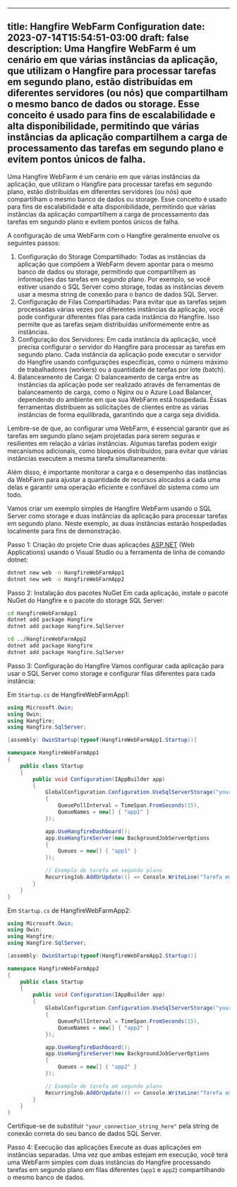 ---
title: Hangfire WebFarm Configuration
date: 2023-07-14T15:54:51-03:00
draft: false
description: Uma Hangfire WebFarm é um cenário em que várias instâncias da aplicação, que utilizam o Hangfire para processar tarefas em segundo plano, estão distribuídas em diferentes servidores (ou nós) que compartilham o mesmo banco de dados ou storage. Esse conceito é usado para fins de escalabilidade e alta disponibilidade, permitindo que várias instâncias da aplicação compartilhem a carga de processamento das tarefas em segundo plano e evitem pontos únicos de falha.
----

Uma Hangfire WebFarm é um cenário em que várias instâncias da aplicação, que utilizam o Hangfire para processar tarefas em segundo plano, estão distribuídas em diferentes servidores (ou nós) que compartilham o mesmo banco de dados ou storage. Esse conceito é usado para fins de escalabilidade e alta disponibilidade, permitindo que várias instâncias da aplicação compartilhem a carga de processamento das tarefas em segundo plano e evitem pontos únicos de falha.

A configuração de uma WebFarm com o Hangfire geralmente envolve os seguintes passos:

1. Configuração do Storage Compartilhado:
Todas as instâncias da aplicação que compõem a WebFarm devem apontar para o mesmo banco de dados ou storage, permitindo que compartilhem as informações das tarefas em segundo plano. Por exemplo, se você estiver usando o SQL Server como storage, todas as instâncias devem usar a mesma string de conexão para o banco de dados SQL Server.
2. Configuração de Filas Compartilhadas:
Para evitar que as tarefas sejam processadas várias vezes por diferentes instâncias da aplicação, você pode configurar diferentes filas para cada instância do Hangfire. Isso permite que as tarefas sejam distribuídas uniformemente entre as instâncias.
3. Configuração dos Servidores:
Em cada instância da aplicação, você precisa configurar o servidor do Hangfire para processar as tarefas em segundo plano. Cada instância da aplicação pode executar o servidor do Hangfire usando configurações específicas, como o número máximo de trabalhadores (workers) ou a quantidade de tarefas por lote (batch).
4. Balanceamento de Carga:
O balanceamento de carga entre as instâncias da aplicação pode ser realizado através de ferramentas de balanceamento de carga, como o Nginx ou o Azure Load Balancer, dependendo do ambiente em que sua WebFarm está hospedada. Essas ferramentas distribuem as solicitações de clientes entre as várias instâncias de forma equilibrada, garantindo que a carga seja dividida.

Lembre-se de que, ao configurar uma WebFarm, é essencial garantir que as tarefas em segundo plano sejam projetadas para serem seguras e resilientes em relação a várias instâncias. Algumas tarefas podem exigir mecanismos adicionais, como bloqueios distribuídos, para evitar que várias instâncias executem a mesma tarefa simultaneamente.

Além disso, é importante monitorar a carga e o desempenho das instâncias da WebFarm para ajustar a quantidade de recursos alocados a cada uma delas e garantir uma operação eficiente e confiável do sistema como um todo.

Vamos criar um exemplo simples de Hangfire WebFarm usando o SQL Server como storage e duas instâncias da aplicação para processar tarefas em segundo plano. Neste exemplo, as duas instâncias estarão hospedadas localmente para fins de demonstração.

Passo 1: Criação do projeto
Crie duas aplicações [ASP.NET](http://asp.net/) (Web Applications) usando o Visual Studio ou a ferramenta de linha de comando dotnet:

```bash
dotnet new web -n HangfireWebFarmApp1
dotnet new web -n HangfireWebFarmApp2

```

Passo 2: Instalação dos pacotes NuGet
Em cada aplicação, instale o pacote NuGet do Hangfire e o pacote do storage SQL Server:

```bash
cd HangfireWebFarmApp1
dotnet add package Hangfire
dotnet add package Hangfire.SqlServer

cd ../HangfireWebFarmApp2
dotnet add package Hangfire
dotnet add package Hangfire.SqlServer

```

Passo 3: Configuração do Hangfire
Vamos configurar cada aplicação para usar o SQL Server como storage e configurar filas diferentes para cada instância:

Em `Startup.cs` de HangfireWebFarmApp1:

```csharp
using Microsoft.Owin;
using Owin;
using Hangfire;
using Hangfire.SqlServer;

[assembly: OwinStartup(typeof(HangfireWebFarmApp1.Startup))]

namespace HangfireWebFarmApp1
{
    public class Startup
    {
        public void Configuration(IAppBuilder app)
        {
            GlobalConfiguration.Configuration.UseSqlServerStorage("your_connection_string_here", new SqlServerStorageOptions
            {
                QueuePollInterval = TimeSpan.FromSeconds(15),
                QueueNames = new[] { "app1" }
            });

            app.UseHangfireDashboard();
            app.UseHangfireServer(new BackgroundJobServerOptions
            {
                Queues = new[] { "app1" }
            });

            // Exemplo de tarefa em segundo plano
            RecurringJob.AddOrUpdate(() => Console.WriteLine("Tarefa em segundo plano da App1 executada!"), Cron.Minutely);
        }
    }
}

```

Em `Startup.cs` de HangfireWebFarmApp2:

```csharp
using Microsoft.Owin;
using Owin;
using Hangfire;
using Hangfire.SqlServer;

[assembly: OwinStartup(typeof(HangfireWebFarmApp2.Startup))]

namespace HangfireWebFarmApp2
{
    public class Startup
    {
        public void Configuration(IAppBuilder app)
        {
            GlobalConfiguration.Configuration.UseSqlServerStorage("your_connection_string_here", new SqlServerStorageOptions
            {
                QueuePollInterval = TimeSpan.FromSeconds(15),
                QueueNames = new[] { "app2" }
            });

            app.UseHangfireDashboard();
            app.UseHangfireServer(new BackgroundJobServerOptions
            {
                Queues = new[] { "app2" }
            });

            // Exemplo de tarefa em segundo plano
            RecurringJob.AddOrUpdate(() => Console.WriteLine("Tarefa em segundo plano da App2 executada!"), Cron.Minutely);
        }
    }
}

```

Certifique-se de substituir `"your_connection_string_here"` pela string de conexão correta do seu banco de dados SQL Server.

Passo 4: Execução das aplicações
Execute as duas aplicações em instâncias separadas. Uma vez que ambas estejam em execução, você terá uma WebFarm simples com duas instâncias do Hangfire processando tarefas em segundo plano em filas diferentes (`app1` e `app2`) compartilhando o mesmo banco de dados.

